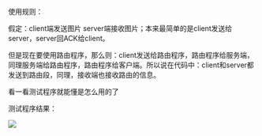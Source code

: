 使用规则：

假定：client端发送图片 server端接收图片；本来最简单的是client发送给server，server回ACK给client。

但是现在要使用路由程序，那么则：client发送给路由程序，路由程序给服务端，同理服务端给路由程序，路由程序给客户端。所以说在代码中：client和server都发送到路由段，同理，接收端也接收路由的信息。

看一看测试程序就能懂是怎么用的了

测试程序结果：

![](G:\code\computerNetwork\大作业\routeruse\pic\1.png)